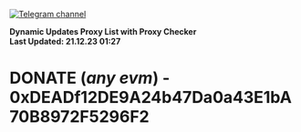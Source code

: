 [![Telegram channel](https://img.shields.io/endpoint?url=https://runkit.io/damiankrawczyk/telegram-badge/branches/master?url=https://t.me/n4z4v0d)](https://t.me/n4z4v0d) 

**Dynamic Updates Proxy List with Proxy Checker**  
**Last Updated: 21.12.23 01:27**

# DONATE (_any evm_) - 0xDEADf12DE9A24b47Da0a43E1bA70B8972F5296F2
